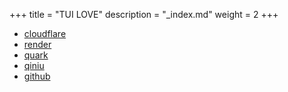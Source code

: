 +++
title = "TUI LOVE"
description = "_index.md"
weight = 2
+++

* [cloudflare](https://dash.cloudflare.com/)
* [render](https://dashboard.render.com/)
* [quark](https://pan.quark.cn/)
* [qiniu](https://portal.qiniu.com/)
* [github](https://github.com/)